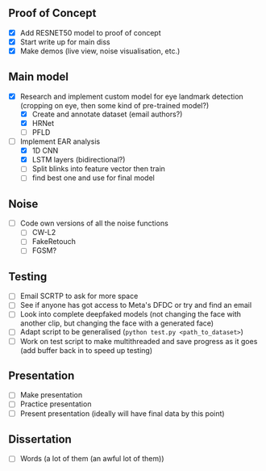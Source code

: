 ## Proof of Concept
- [X] Add RESNET50 model to proof of concept
- [X] Start write up for main diss
- [X] Make demos (live view, noise visualisation, etc.)

## Main model
- [X] Research and implement custom model for eye landmark detection (cropping on eye, then some kind of pre-trained model?)
  - [X] Create and annotate dataset (email authors?)
  - [X] HRNet
  - [ ] PFLD
- [ ] Implement EAR analysis
  - [X] 1D CNN
  - [X] LSTM layers (bidirectional?)
  - [ ] Split blinks into feature vector then train
  - [ ] find best one and use for final model

## Noise
- [ ] Code own versions of all the noise functions
  - [ ] CW-L2
  - [ ] FakeRetouch
  - [ ] FGSM?

## Testing
- [ ] Email SCRTP to ask for more space
- [ ] See if anyone has got access to Meta's DFDC or try and find an email
- [ ] Look into complete deepfaked models (not changing the face with another clip, but changing the face with a generated face)
- [ ] Adapt script to be generalised (`python test.py <path_to_dataset>`)
- [ ] Work on test script to make multithreaded and save progress as it goes (add buffer back in to speed up testing)

## Presentation
- [ ] Make presentation
- [ ] Practice presentation
- [ ] Present presentation (ideally will have final data by this point)

## Dissertation
- [ ] Words (a lot of them (an awful lot of them)) 
